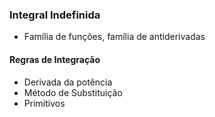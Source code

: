 ### Integral Indefinida
- Família de funções, família de antiderivadas
#### Regras de Integração
- Derivada da potência
- Método de Substituição
- Primitivos